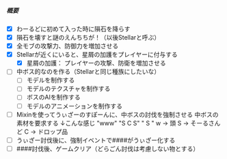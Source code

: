
##### 概要
- [x] わーるどに初めて入った時に隕石を降らす
- [x] 隕石を壊すと謎のえんちちが！（以後Stellarと呼ぶ）
- [x] 全モブの攻撃力、防御力を増加させる
- [x] Stellarが近くにいると、星屑の加護をプレイヤーに付与する
	- [x] 星屑の加護：
		プレイヤーの攻撃、防衛を増加させる
- [ ] 中ボス的なのを作る（Stellarと同じ種族にしたいな）
	- [ ] モデルを制作する
	- [ ] モデルのテクスチャを制作する
	- [ ] ボスのAIを制作する
	- [ ] モデルのアニメーションを制作する
- [ ] Mixinを使ってうぃざーのすぽーんに、中ボスの討伐を強制させる
	中ボスの素材を要求する
	↓こんな感じ
	"www"
	"S C S"
	"   S   "
	w -> 頭
	S -> そーるさんど
	C -> ドロップ品
- [ ] うぃざー討伐後に、強制イベントで####がうぃざー化する
- [ ] ####討伐後、ゲームクリア（どらごん討伐は考慮しない物とする）